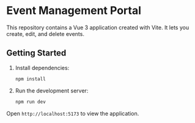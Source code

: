 # Event Management Portal

This repository contains a Vue 3 application created with Vite. It lets you create, edit, and delete events.

## Getting Started

1. Install dependencies:
   ```bash
   npm install
   ```
2. Run the development server:
   ```bash
   npm run dev
   ```

Open `http://localhost:5173` to view the application.
